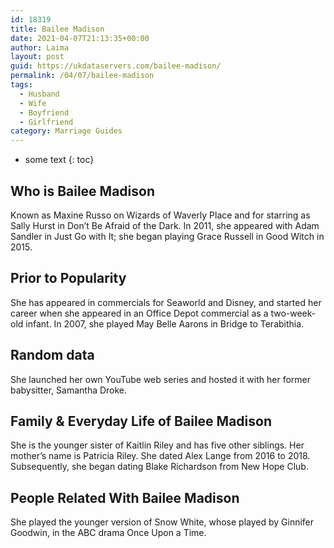 ```yaml
---
id: 18319
title: Bailee Madison
date: 2021-04-07T21:13:35+00:00
author: Laima
layout: post
guid: https://ukdataservers.com/bailee-madison/
permalink: /04/07/bailee-madison
tags:
  - Husband
  - Wife
  - Boyfriend
  - Girlfriend
category: Marriage Guides
---
```


* some text
{: toc}


## Who is Bailee Madison
                  
                  
                  
Known as Maxine Russo on Wizards of Waverly Place and for starring as Sally Hurst in Don&#8217;t Be Afraid of the Dark. In 2011, she appeared with Adam Sandler in Just Go with It; she began playing Grace Russell in Good Witch in 2015. 
                  
              
            
              
            
                
                
                
## Prior to Popularity
                  
                  
                  
She has appeared in commercials for Seaworld and Disney, and started her career when she appeared in an Office Depot commercial as a two-week-old infant. In 2007, she played May Belle Aarons in Bridge to Terabithia. 
                  
              
            
              
            
                
                
                
## Random data
                  
                  
                  
She launched her own YouTube web series and hosted it with her former babysitter, Samantha Droke.  
                  
              
            
              
            
                
                
                
## Family & Everyday Life of Bailee Madison
                  
                  
                  
She is the younger sister of Kaitlin Riley and has five other siblings. Her mother&#8217;s name is Patricia Riley. She dated Alex Lange from 2016 to 2018. Subsequently, she began dating Blake Richardson from New Hope Club.
                  
              
            
              
            
                
                
                
## People Related With Bailee Madison
                  
                  
                  
She played the younger version of Snow White, whose played by Ginnifer Goodwin, in the ABC drama Once Upon a Time.
                  
              
            
              
            
                
              
            
              
              
            
            
              
            
          
          
          